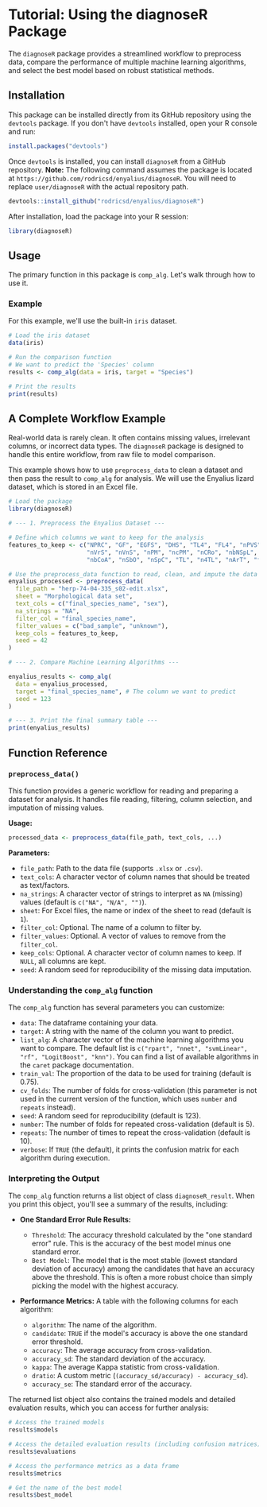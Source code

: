 # Tutorial: Using the diagnoseR Package

The `diagnoseR` package provides a streamlined workflow to preprocess data, compare the performance of multiple machine learning algorithms, and select the best model based on robust statistical methods.

## Installation

This package can be installed directly from its GitHub repository using the `devtools` package. If you don't have `devtools` installed, open your R console and run:

```R
install.packages("devtools")
```

Once `devtools` is installed, you can install `diagnoseR` from a GitHub repository. **Note:** The following command assumes the package is located at `https://github.com/rodricsd/enyalius/diagnoseR`. You will need to replace `user/diagnoseR` with the actual repository path.

```R
devtools::install_github("rodricsd/enyalius/diagnoseR")
```

After installation, load the package into your R session:

```R
library(diagnoseR)
```

## Usage

The primary function in this package is `comp_alg`. Let's walk through how to use it.

### Example

For this example, we'll use the built-in `iris` dataset.

```R
# Load the iris dataset
data(iris)

# Run the comparison function
# We want to predict the 'Species' column
results <- comp_alg(data = iris, target = "Species")

# Print the results
print(results)
```
## A Complete Workflow Example

Real-world data is rarely clean. It often contains missing values, irrelevant columns, or incorrect data types. The `diagnoseR` package is designed to handle this entire workflow, from raw file to model comparison.

This example shows how to use `preprocess_data` to clean a dataset and then pass the result to `comp_alg` for analysis. We will use the Enyalius lizard dataset, which is stored in an Excel file.

```R
# Load the package
library(diagnoseR)

# --- 1. Preprocess the Enyalius Dataset ---

# Define which columns we want to keep for the analysis
features_to_keep <- c("NPRC", "GF", "EGFS", "DHS", "TL4", "FL4", "nPVS", "nMS",
                      "nVrS", "nVnS", "nPM", "ncPM", "nCRo", "nbNSpL", "ncIp",
                      "nbCoA", "nSbO", "nSpC", "TL", "n4TL", "nArT", "final_species_name")

# Use the preprocess_data function to read, clean, and impute the data
enyalius_processed <- preprocess_data(
  file_path = "herp-74-04-335_s02-edit.xlsx",
  sheet = "Morphological data set",
  text_cols = c("final_species_name", "sex"),
  na_strings = "NA",
  filter_col = "final_species_name",
  filter_values = c("bad_sample", "unknown"),
  keep_cols = features_to_keep,
  seed = 42
)

# --- 2. Compare Machine Learning Algorithms ---

enyalius_results <- comp_alg(
  data = enyalius_processed,
  target = "final_species_name", # The column we want to predict
  seed = 123
)

# --- 3. Print the final summary table ---
print(enyalius_results)
```

## Function Reference

### `preprocess_data()`

This function provides a generic workflow for reading and preparing a dataset for analysis. It handles file reading, filtering, column selection, and imputation of missing values.

**Usage:**

```R
processed_data <- preprocess_data(file_path, text_cols, ...)
```

**Parameters:**

*   `file_path`: Path to the data file (supports `.xlsx` or `.csv`).
*   `text_cols`: A character vector of column names that should be treated as text/factors.
*   `na_strings`: A character vector of strings to interpret as `NA` (missing) values (default is `c("NA", "N/A", "")`).
*   `sheet`: For Excel files, the name or index of the sheet to read (default is `1`).
*   `filter_col`: Optional. The name of a column to filter by.
*   `filter_values`: Optional. A vector of values to remove from the `filter_col`.
*   `keep_cols`: Optional. A character vector of column names to keep. If `NULL`, all columns are kept.
*   `seed`: A random seed for reproducibility of the missing data imputation.

### Understanding the `comp_alg` function

The `comp_alg` function has several parameters you can customize:

*   `data`: The dataframe containing your data.
*   `target`: A string with the name of the column you want to predict.
*   `list_alg`: A character vector of the machine learning algorithms you want to compare. The default list is `c("rpart", "nnet", "svmLinear", "rf", "LogitBoost", "knn")`. You can find a list of available algorithms in the `caret` package documentation.
*   `train_val`: The proportion of the data to be used for training (default is 0.75).
*   `cv_folds`: The number of folds for cross-validation (this parameter is not used in the current version of the function, which uses `number` and `repeats` instead).
*   `seed`: A random seed for reproducibility (default is 123).
*   `number`: The number of folds for repeated cross-validation (default is 5).
*   `repeats`: The number of times to repeat the cross-validation (default is 10).
*   `verbose`: If `TRUE` (the default), it prints the confusion matrix for each algorithm during execution.

### Interpreting the Output

The `comp_alg` function returns a list object of class `diagnoseR_result`. When you print this object, you'll see a summary of the results, including:

*   **One Standard Error Rule Results:**
    *   `Threshold`: The accuracy threshold calculated by the "one standard error" rule. This is the accuracy of the best model minus one standard error.
    *   `Best Model`: The model that is the most stable (lowest standard deviation of accuracy) among the candidates that have an accuracy above the threshold. This is often a more robust choice than simply picking the model with the highest accuracy.

*   **Performance Metrics:** A table with the following columns for each algorithm:
    *   `algorithm`: The name of the algorithm.
    *   `candidate`: `TRUE` if the model's accuracy is above the one standard error threshold.
    *   `accuracy`: The average accuracy from cross-validation.
    *   `accuracy_sd`: The standard deviation of the accuracy.
    *   `kappa`: The average Kappa statistic from cross-validation.
    *   `dratio`: A custom metric (`(accuracy_sd/accuracy) - accuracy_sd`).
    *   `accuracy_se`: The standard error of the accuracy.

The returned list object also contains the trained models and detailed evaluation results, which you can access for further analysis:

```R
# Access the trained models
results$models

# Access the detailed evaluation results (including confusion matrices)
results$evaluations

# Access the performance metrics as a data frame
results$metrics

# Get the name of the best model
results$best_model
```
